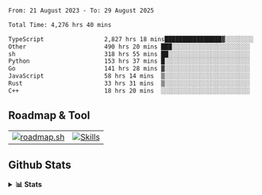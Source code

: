 <!--START_SECTION:waka-->

```txt
From: 21 August 2023 - To: 29 August 2025

Total Time: 4,276 hrs 40 mins

TypeScript                 2,827 hrs 18 mins████████████████▓░░░░░░░░   66.11 %
Other                      490 hrs 20 mins ███░░░░░░░░░░░░░░░░░░░░░░   11.47 %
sh                         318 hrs 55 mins ██░░░░░░░░░░░░░░░░░░░░░░░   07.46 %
Python                     153 hrs 37 mins █░░░░░░░░░░░░░░░░░░░░░░░░   03.59 %
Go                         141 hrs 28 mins ▓░░░░░░░░░░░░░░░░░░░░░░░░   03.31 %
JavaScript                 58 hrs 14 mins  ▒░░░░░░░░░░░░░░░░░░░░░░░░   01.36 %
Rust                       33 hrs 31 mins  ▒░░░░░░░░░░░░░░░░░░░░░░░░   00.78 %
C++                        18 hrs 20 mins  ░░░░░░░░░░░░░░░░░░░░░░░░░   00.43 %
```

<!--END_SECTION:waka-->

## Roadmap & Tool
<table align="center">
  <tr>
    <td>
      <a href="https://roadmap.sh">
        <img src="https://roadmap.sh/card/tall/6505f3e78dfc79db2fff8e3e?variant=dark" alt="roadmap.sh" />
      </a>
    </td>
    <td>
      <a href="https://github.com/chaninlaw">
        <img src="https://skillicons.dev/icons?i=js,typescript,nodejs,nestjs,react,next,astro,html,css,tailwind,postgres,prisma,docker,git,rust,go&perline=7&theme=dark" alt="Skills" />
      </a>
    </td>
  </tr>
</table>

## Github Stats
<details close>
  <summary><b>📊 Stats</b></summary>
  <div align="center">
    
<picture>
  <source
    srcset="https://github-readme-stats.vercel.app/api?username=chaninlaw&show_icons=true&theme=dark"
    media="(prefers-color-scheme: dark)"
  />
  <source
    srcset="https://github-readme-stats.vercel.app/api?username=chaninlaw&show_icons=true"
    media="(prefers-color-scheme: light), (prefers-color-scheme: no-preference)"
  />
  <img src="https://github-readme-stats.vercel.app/api?username=chaninlaw&show_icons=true" />
</picture>
    
<picture>
  <source
    srcset="https://github-readme-stats.vercel.app/api/top-langs/?username=chaninlaw&layout=donut&theme=dark"
    media="(prefers-color-scheme: dark)"
  />
  <source
    srcset="https://github-readme-stats.vercel.app/api/top-langs/?username=chaninlaw&layout=donut"
    media="(prefers-color-scheme: light), (prefers-color-scheme: no-preference)"
  />
  <img src="https://github-readme-stats.vercel.app/api/top-langs/?username=chaninlaw&layout=donut" />
</picture>
    
  </div>
  
</details>

